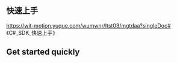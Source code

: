 ## 快速上手


https://wit-motion.yuque.com/wumwnr/ltst03/mgtdaa?singleDoc# 《C#_SDK_快速上手》



## Get started quickly



